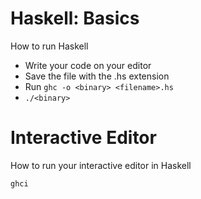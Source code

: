 # Haskell: Basics
How to run Haskell

- Write your code on your editor
- Save the file with the .hs extension
- Run ```ghc -o <binary> <filename>.hs```
- ``` ./<binary> ```


# Interactive Editor
How to run your interactive editor in Haskell

``` ghci ```
